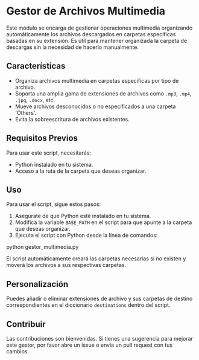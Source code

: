 # Gestor de Archivos Multimedia

Este módulo se encarga de gestionar operaciones multimedia organizando automáticamente los archivos descargados en carpetas específicas basadas en su extensión. Es útil para mantener organizada la carpeta de descargas sin la necesidad de hacerlo manualmente.

## Características

- Organiza archivos multimedia en carpetas específicas por tipo de archivo.
- Soporta una amplia gama de extensiones de archivos como `.mp3`, `.mp4`, `.jpg`, `.docx`, etc.
- Mueve archivos desconocidos o no especificados a una carpeta 'Others'.
- Evita la sobreescritura de archivos existentes.

## Requisitos Previos

Para usar este script, necesitarás:
- Python instalado en tu sistema.
- Acceso a la ruta de la carpeta que deseas organizar.

## Uso

Para usar el script, sigue estos pasos:

1. Asegúrate de que Python esté instalado en tu sistema.
2. Modifica la variable `BASE_PATH` en el script para que apunte a la carpeta que deseas organizar.
3. Ejecuta el script con Python desde la línea de comandos:


python gestor_multimedia.py



El script automáticamente creará las carpetas necesarias si no existen y moverá los archivos a sus respectivas carpetas.

## Personalización

Puedes añadir o eliminar extensiones de archivo y sus carpetas de destino correspondientes en el diccionario `destinations` dentro del script.

## Contribuir

Las contribuciones son bienvenidas. Si tienes una sugerencia para mejorar este gestor, por favor abre un issue o envía un pull request con tus cambios.


